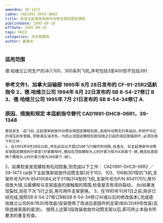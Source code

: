 ```yaml
---
amendno: 39-1473
cadno: CAD1991-DHC8-06R2
title: 检查主起落架收放作动筒支架的固定螺栓
publishdate: 1995-08-28
effdate: 1995-08-28
tags: DHC8
categories: 华东管理局
author: 姜春水
---
```


### 适用范围 
德.哈维兰公司生产的冲八100、300系列飞机,序号包括3至400但不包括391.

<!--more-->
### 参考文件1、加拿大运输部 1995年 8月 28日发布的 CF-91-25R2适航指令 2、德.哈维兰公司 1994年 8月 22日发布的 SB 8-54-27修订 B 3、德.哈维兰公司 1995年 7月 21日发布的 SB 8-54-34修订 A. 

### 原因、措施和规定 本适航指令替代 CAD1991-DHC8-06R1，39-1348 
    曾经发生：起飞后,主起落架收放作动筒支架固定螺栓松脱,造成作动筒无约束运动,并损坏邻近的液压刹车管路,导致液压油流失。为防止该固定螺栓松脱及随之引起的液压管路损坏,必须完成下列工作：
    1、在1991年9月20日以前,并在此后以不超过500飞行循环的间隔,检查左、右主起落架作动筒支架固定螺栓的拧紧度(拧紧螺母时,施加在顶部螺栓头上的拧紧力矩为430英寸-磅,施加在底部两个螺栓头上的拧紧力矩为260英寸-磅)。 
2、如果检查发现螺栓有松动现象,则完成以下工作： 
 CAD1991-DHC8-06R2 ／39-1473 
(a)拆下主起落架收放作动筒支架(对于102、103、106和301型的飞机,支架件号为P/N 85410084,对于311和314型的飞机,支架件号为P/N 85411701),用10倍放大镜,沿着螺栓与支架底座的接触面的周围,检查是否有径向裂纹。 
    (b)如果发现裂纹,则在下次飞行之前,用可用件支架更换。 
    3、在1995年10月1日之前,除非已经完成,按照SB 8-54-27修订B和SB 8-54-34修订A(或以后的修改版本),完成德.哈维兰公司的8/1830号改装(安装使用了改进后紧固件的支架)和8/2049号改装(去除连接表面的瓷漆)。 
    按照上述第3段改装收放作动筒支架以后,即可终止本指令所要求的重复检查。
